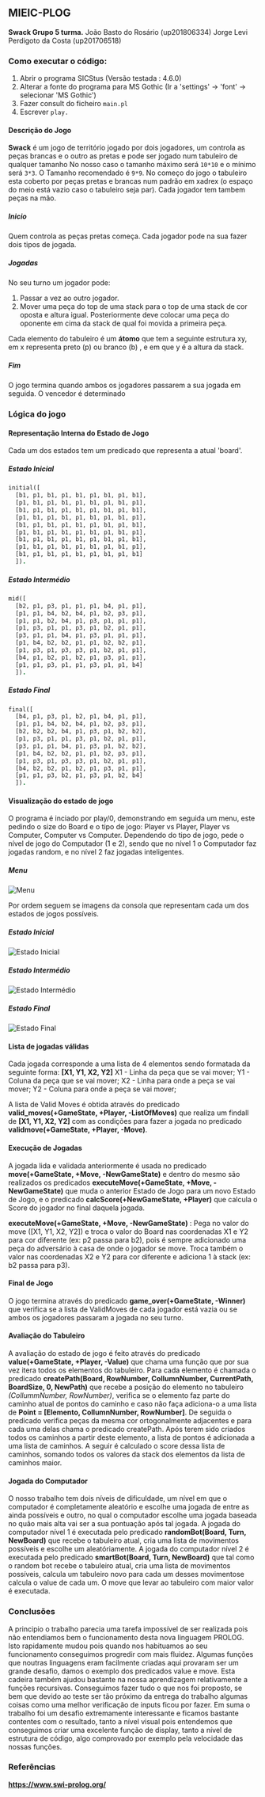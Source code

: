## MIEIC-PLOG

**Swack Grupo 5 turma.**
João Basto do Rosário (up201806334) 
Jorge Levi Perdigoto da Costa (up201706518)

### Como executar o código:
1. Abrir o programa SICStus (Versão testada : 4.6.0)
2. Alterar a fonte do programa para MS Gothic (Ir a 'settings' -> 'font' -> selecionar 'MS Gothic')
3. Fazer consult do ficheiro `main.pl`
4. Escrever `play.`

#### Descrição do Jogo

**Swack** é um jogo de território jogado por dois jogadores, um controla as peças brancas e o outro as pretas e pode ser jogado num tabuleiro de qualquer tamanho 
No nosso caso o tamanho máximo será `10*10` e o mínimo será `3*3`.
O Tamanho recomendado é `9*9`.
No começo do jogo o tabuleiro esta coberto por peças pretas e brancas num padrão em xadrex (o espaço do meio está vazio caso o tabuleiro seja par). Cada jogador tem tambem peças na mão.

##### Inicio
Quem controla as peças pretas começa.
Cada jogador pode na sua fazer dois tipos de jogada.

##### Jogadas
No seu turno um jogador pode:
1. Passar a vez ao outro jogador.
2. Mover uma peça do top de uma stack para o top de uma stack de cor oposta e altura igual. 
Posteriormente deve colocar uma peça do oponente em cima da stack de qual foi movida a primeira peça.

Cada elemento do tabuleiro é um **átomo** que tem a seguinte estrutura xy, em x representa preto (p) ou branco (b) , e em que y é a altura da stack.

##### Fim
O jogo termina quando ambos os jogadores passarem a sua jogada em seguida. O vencedor é determinado

### Lógica do jogo

#### Representação Interna do Estado de Jogo

Cada um dos estados tem um predicado que representa a atual 'board'.
##### Estado Inicial
```prolog
initial([
  [b1, p1, b1, p1, b1, p1, b1, p1, b1],
  [p1, b1, p1, b1, p1, b1, p1, b1, p1],
  [b1, p1, b1, p1, b1, p1, b1, p1, b1],
  [p1, b1, p1, b1, p1, b1, p1, b1, p1],
  [b1, p1, b1, p1, b1, p1, b1, p1, b1],
  [p1, b1, p1, b1, p1, b1, p1, b1, p1],
  [b1, p1, b1, p1, b1, p1, b1, p1, b1],
  [p1, b1, p1, b1, p1, b1, p1, b1, p1],
  [b1, p1, b1, p1, b1, p1, b1, p1, b1]
  ]).
```


##### Estado Intermédio
```prolog
mid([
  [b2, p1, p3, p1, p1, p1, b4, p1, p1],
  [p1, p1, b4, b2, b4, p1, b2, p3, p1],
  [p1, p1, b2, b4, p1, p3, p1, p1, p1],
  [p1, p3, p1, p1, p3, p1, b2, p1, p1],
  [p3, p1, p1, b4, p1, p3, p1, p1, p1],
  [p1, b4, b2, b2, p1, p1, b2, b2, p1],
  [p1, p3, p1, p3, p3, p1, b2, p1, p1],
  [b4, p1, b2, p1, b2, p1, p3, p1, p1],
  [p1, p1, p3, p1, p1, p3, p1, p1, b4]
  ]).
```


##### Estado Final
```prolog
final([
  [b4, p1, p3, p1, b2, p1, b4, p1, p1],
  [p1, p1, b4, b2, b4, p1, b2, p3, p1],
  [b2, b2, b2, b4, p1, p3, p1, b2, b2],
  [p1, p3, p1, p1, p3, p1, b2, p1, p1],
  [p3, p1, p1, b4, p1, p3, p1, b2, b2],
  [p1, b4, b2, b2, p1, p1, b2, p3, p1],
  [p1, p3, p1, p3, p3, p1, b2, p1, p1],
  [b4, b2, b2, p1, b2, p1, p3, p1, p1],
  [p1, p1, p3, b2, p1, p3, p1, b2, b4]
  ]).
```
#### Visualização do estado de jogo
O programa é inciado por play/0, demonstrando em seguida um menu, este pedindo o size do Board e o tipo de jogo: Player vs Player, Player vs Computer, Computer vs Computer. Dependendo do tipo de jogo, pede o nível de jogo do Computador (1 e 2), sendo que no nível 1 o Computador faz jogadas random, e no nível 2 faz jogadas inteligentes.

##### Menu
![Menu](https://github.com/Deadrosas/PLOG-Project/blob/main/resources/menu.PNG)

Por ordem seguem se imagens da consola que representam cada um dos estados de jogos possíveis.

##### Estado Inicial
![Estado Inicial](https://github.com/Deadrosas/PLOG-Project/blob/main/resources/initial.PNG)
##### Estado Intermédio
![Estado Intermédio](https://github.com/Deadrosas/PLOG-Project/blob/main/resources/mid.PNG)
##### Estado Final
![Estado Final](https://github.com/Deadrosas/PLOG-Project/blob/main/resources/final.PNG)

#### Lista de jogadas válidas
Cada jogada corresponde a uma lista de 4 elementos sendo formatada da seguinte forma: **[X1, Y1, X2, Y2]**
X1 - Linha da peça que se vai mover;
Y1 - Coluna da peça que se vai mover;
X2 - Linha para onde a peça se vai mover;
Y2 - Coluna para onde a peça se vai mover;

A lista de Valid Moves é obtida através do predicado **valid_moves(+GameState, +Player, -ListOfMoves)** que realiza um findall de **[X1, Y1, X2, Y2]** 
com as condições para fazer a jogada no predicado **validmove(+GameState, +Player, -Move)**.

#### Execução de Jogadas
A jogada lida e validada anteriormente é usada no predicado **move(+GameState, +Move, -NewGameState)** e dentro do mesmo são realizados os predicados
**executeMove(+GameState, +Move, -NewGameState)** que muda o anterior Estado de Jogo para um novo Estado de Jogo, e o predicado **calcScore(+NewGameState, +Player)**
que calcula o Score do jogador no final daquela jogada.

**executeMove(+GameState, +Move, -NewGameState)** :
Pega no valor do move ([X1, Y1, X2, Y2]) e troca o valor do Board nas coordenadas X1 e Y2 para cor diferente (ex: p2 passa para b2), pois é sempre adicionado uma peça do adversário à casa de onde o jogador se move.
Troca também o valor nas coordenadas X2 e Y2 para cor diferente e adiciona 1 à stack (ex: b2 passa para p3).

#### Final de Jogo
O jogo termina através do predicado **game_over(+GameState, -Winner)** que verifica se a lista de ValidMoves de cada jogador está vazia ou se ambos os jogadores passaram a jogada no seu turno.

#### Avaliação do Tabuleiro
A avaliação do estado de jogo é feito através do predicado **value(+GameState, +Player, -Value)** que chama uma função que por sua vez itera todos os elementos do tabuleiro. Para cada elemento é chamada o predicado **createPath(Board, RowNumber, CollumnNumber, CurrentPath, BoardSize, 0, NewPath)** que recebe a posição do elemento no tabuleiro *(CollummNumber, RowNumber)*, verifica se o elemento faz parte do caminho atual de pontos do caminho e caso não faça adiciona-o a uma lista de **Point = [Elemento, CollumnNumber, RowNumber]**. De seguida o predicado verifica peças da mesma cor ortogonalmente adjacentes e para cada uma delas chama o predicado createPath. Após terem sido criados todos os caminhos a partir deste elemento, a lista de pontos é adicionada a uma lista de caminhos.
A seguir é calculado o score dessa lista de caminhos, somando todos os valores da stack dos elementos da lista de caminhos maior.

#### Jogada do Computador
O nosso trabalho tem dois níveis de dificuldade, um nível em que o computador é completamente aleatório e escolhe uma jogada de entre as ainda possíveis e outro, no qual o computador escolhe uma jogada baseada no quão mais alta vai ser a sua pontuação após tal jogada.
A jogada do computador nível 1 é executada pelo predicado **randomBot(Board, Turn, NewBoard)** que recebe o tabuleiro atual, cria uma lista de movimentos possíveis e escolhe um aleatóriamente.
A jogada do computador nível 2 é executada pelo predicado **smartBot(Board, Turn, NewBoard)** que tal como o random bot recebe o tabuleiro atual, cria uma lista de movimentos possíveis, calcula um tabuleiro novo para cada um desses movimentose calcula o value de cada um. O move que levar ao tabuleiro com maior valor é executada.

### Conclusões
A principio o trabalho parecia uma tarefa impossível de ser realizada pois não entendiamos bem o funcionamento desta nova linguagem PROLOG. Isto rapidamente mudou pois quando nos habituamos ao seu funcionamento conseguimos progredir com mais fluidez. Algumas funções que noutras linguagens eram facilmente criadas aqui provaram ser um grande desafio, damos o exemplo dos predicados value e move.
Esta cadeira também ajudou bastante na nossa aprendizagem relativamente a funções recursivas.
Conseguimos fazer tudo o que nos foi proposto, se bem que devido ao teste ser tão próximo da entrega do trabalho algumas coisas como uma melhor verificação de inputs ficou por fazer.
Em suma o trabalho foi um desafio extremamente interessante e ficamos bastante contentes com o resultado, tanto a nível visual pois entendemos que conseguimos criar uma excelente função de display, tanto a nível de estrutura de código, algo comprovado por exemplo pela velocidade das nossas funções.


### Referências
**https://www.swi-prolog.org/**
